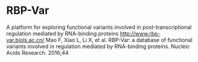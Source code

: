 # RBP-Var
A platform for exploring functional variants involved in post-transcriptional regulation mediated by RNA-binding proteins
http://www.rbp-var.biols.ac.cn/
Mao F, Xiao L, Li X, et al. RBP-Var: a database of functional variants involved in regulation mediated by RNA-binding proteins. Nucleic Acids Research. 2016;44
